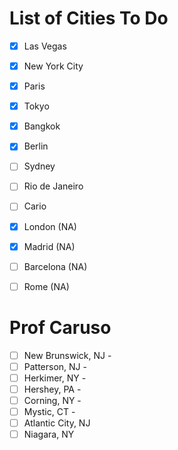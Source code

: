 # List of Cities To Do
- [x] Las Vegas
- [x] New York City
- [x] Paris
- [x] Tokyo
- [x] Bangkok
- [x] Berlin
- [ ] Sydney
- [ ] Rio de Janeiro
- [ ] Cario
- [x] London (NA)
- [x] Madrid (NA)
- [ ] Barcelona (NA)
- [ ] Rome (NA)


# Prof Caruso
- [ ] New Brunswick, NJ -
- [ ] Patterson, NJ -
- [ ] Herkimer, NY -
- [ ] Hershey, PA -
- [ ] Corning, NY -
- [ ] Mystic, CT -
- [ ] Atlantic City, NJ
- [ ] Niagara, NY
